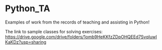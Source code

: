 # Python_TA
Examples of work from the records of teaching and assisting in Python!

The link to sample classes for solving exercises: https://drive.google.com/drive/folders/1omb9HeKKfzZDpOHQEEd7SvqIuwIKaKDz?usp=sharing
